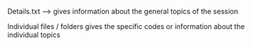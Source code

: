 Details.txt --> gives information about the general topics of the session

Individual files / folders gives the specific codes or information about the individual topics
